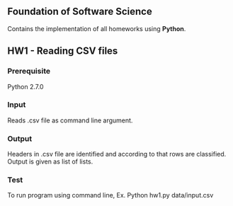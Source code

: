 ## Foundation of Software Science
Contains the implementation of all homeworks using **Python**.

## HW1 - Reading CSV files
### Prerequisite
Python 2.7.0
### Input
Reads .csv file as command line argument.
### Output
Headers in .csv file are identified and according to that rows are classified. Output is given as list of lists.
### Test
To run program using command line,
Ex. Python hw1.py data/input.csv
